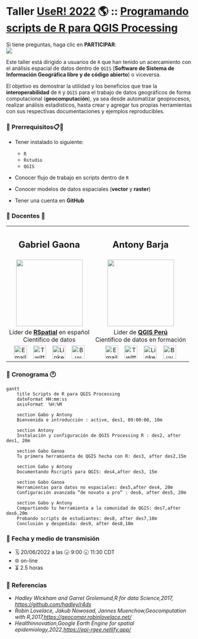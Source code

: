 # **Taller [UseR! 2022](https://user2022.r-project.org/) 🌎 :: [Programando scripts de R para QGIS Processing](https://user2022.r-project.org/program/tutorials/#programming-r-scripts-for-qgis-processing)**

Si tiene preguntas, haga clic en **PARTICIPAR**: <br>
[![](https://img.shields.io/badge/discusión-participar-brightgreen?style=for-the-badge&logo=github)](https://github.com/gavg712/taller-r-script-for-qgis/discussions)

Este taller está dirigido a usuarios de `R` que han tenido un acercamiento con el análisis espacial de datos dentro de `QGIS` (**Software de Sistema de Información Geográfica libre y de código abierto**) o viceversa.

El objetivo es demostrar la utilidad y los beneficios que trae la **interoperabilidad** de `R` y `QGIS`
para el trabajo de datos geográficos de forma computacional (**geocomputación**), ya sea desde automatizar geoprocesos, realizar análisis estadísticos, hasta crear y agregar tus propias herramientas con sus respectivas documentaciones y ejemplos reproducibles.

### 🔵 **Prerrequisitos**📋📌

* Tener instalado lo siguiente:

  * `R`
  * `Rstudio`
  * `QGIS`

* Conocer flujo de trabajo en scripts dentro de `R`

* Conocer modelos de datos espaciales (**vector** y **raster**)

* Tener una cuenta en **GitHub**

### 🔵 **Docentes** 🏫

<table class="default" align="center">
  
  <tr align="center">
    <td><h2><b>Gabriel Gaona</b></h2></td>
    <td><h2><b>Antony Barja</b></h2></td>
  </tr>
  
  <tr align="center">
    <td><img src="https://user-images.githubusercontent.com/23284899/153223544-5747198e-25db-47b2-b7bd-f17774bf07c4.png" width='180px' align='center'></td>
    <td><img src="https://user-images.githubusercontent.com/23284899/151292854-47fbdc8b-f947-46ed-8af1-853a3f2d6d30.png" width='180px' align='center'></td>
  </tr>

  <tr align="center">
    <td>Líder de <b><a href="https://rspatial_es.gitlab.io/about/">RSpatial</a></b> en español<br>Científico de datos</td>
    <td>Líder de <b><a href="https://github.com/qgispe">QGIS Perú</a></b> <br> Científico de datos en formación</td>
  </tr>

<tr align="center">
    <td>
      <a href="mailto:gavg712@gmail.com"><img border="0" alt="Email" src="https://assets.dryicons.com/uploads/icon/svg/8009/02dc3a5c-6504-4347-85fb-3f510cfecc45.svg" width="35" height="35"></a>&nbsp;&nbsp;&nbsp;
      <a href="https://twitter.com/gavg712"><img border="0" alt="Twitter" src="https://assets.dryicons.com/uploads/icon/svg/8385/c23f7ffc-ca8d-4246-8978-ce9f6d5bcc99.svg" width="35" height="35"></a>&nbsp;&nbsp;&nbsp;
      <a href="https://www.linkedin.com/in/gavg712"><img border="0" alt="LinkedIn" src="https://assets.dryicons.com/uploads/icon/svg/8337/a347cd89-1662-4421-be90-58e5e8004eae.svg" width="35" height="35"></a>&nbsp;&nbsp;&nbsp;
      <a href="#"><img border="0" alt="BuyMeACoffee" src="https://user-images.githubusercontent.com/23284899/163662071-ad32c5e8-139f-4563-80f6-9fa74959422d.jpg" width="35" height="35"></a>
    </td>
    <td>
      <a href="mailto:antony.barja8@gmail.com"><img border="0" alt="Email" src="https://assets.dryicons.com/uploads/icon/svg/8009/02dc3a5c-6504-4347-85fb-3f510cfecc45.svg" width="35" height="35"></a>&nbsp;&nbsp;&nbsp;
      <a href="https://twitter.com/antony_barja"><img border="0" alt="Twitter" src="https://assets.dryicons.com/uploads/icon/svg/8385/c23f7ffc-ca8d-4246-8978-ce9f6d5bcc99.svg" width="35" height="35"></a>&nbsp;&nbsp;&nbsp;
      <a href="https://www.linkedin.com/in/antonybarja/"><img border="0" alt="LinkedIn" src="https://assets.dryicons.com/uploads/icon/svg/8337/a347cd89-1662-4421-be90-58e5e8004eae.svg" width="35" height="35"></a>&nbsp;&nbsp;&nbsp;
      <a href="https://www.ko-fi.com/ambarja"><img border="0" alt="BuyMeACoffee" src="https://user-images.githubusercontent.com/23284899/163662071-ad32c5e8-139f-4563-80f6-9fa74959422d.jpg" width="35" height="35"></a>
    </td>
  </tr>

</table>

### 🔵 **Cronograma** 🕐

```mermaid
gantt
    title Scripts de R para QGIS Processing
    dateFormat HH:mm:ss
    axisFormat  %H:%M

    section Gabo y Antony
    Bienvenida e introducción : active, des1, 09:00:00, 10m

    section Antony
    Instalación y configuración de QGIS Processing R : des2, after des1, 20m

    section Gabo Ganoa
    Tu primera herramienta de QGIS hecha con R: des3, after des2,15m

    section Gabo y Antony
    Documentando Rscripts para QGIS: des4,after des3, 15m
    
    section Gabo Ganoa
    Herramientas para datos no espaciales: des5,after des4, 20m
    Configuración avanzada “de novato a pro” : des6, after des5, 20m
    
    section Gabo y Antony 
    Compartiendo tu herramienta a la comunidad de QGIS: des7,after des6,20m
    Probando scripts de estudiantes: des8, after des7,10m
    Conclusión y despedida: des9, after des8,10m
```

### 🔵 **Fecha y medio de transmisión**

* 🗓 20/06/2022 a las 🕟 9:00 🕢 11:30 CDT
* 🌐 on-line
* ⏳ 2️.5 horas

### 🔵 **Referencias**

- *Hadley Wickham and Garret Grolemund,R for data Science,2017, https://github.com/hadley/r4ds*
- *Robin Lovelace, Jakub Nowosad, Jannes Muenchow,Geocomputation with R,2017,https://geocompr.robinlovelace.net/* 
- *Healthinnovation,Google Earth Engine for spatial epidemiology,2022,https://epi-rgee.netlify.app/*

